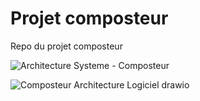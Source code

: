 # Projet composteur
Repo du projet composteur


![Architecture Systeme - Composteur](https://github.com/user-attachments/assets/da079198-6b6c-4c16-9085-c946df8af1d3)

![Composteur Architecture Logiciel drawio](https://github.com/user-attachments/assets/5964c556-d3c6-4e22-9a34-b06894382f2c)

